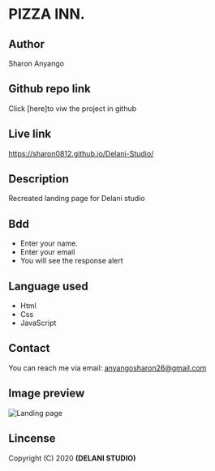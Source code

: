 # PIZZA INN.
## Author
Sharon Anyango
## Github repo link
Click [here]to viw the project in github
## Live link
https://sharon0812.github.io/Delani-Studio/
## Description
Recreated landing page for  Delani studio
## Bdd
* Enter your name.
* Enter your email
* You will see the response alert
## Language used
* Html
* Css
* JavaScript
## Contact
You can reach me via email:
anyangosharon26@gmail.com
## Image preview
![Landing page](image/Screen.png)
## Lincense
Copyright (C) 2020 **(DELANI STUDIO)**